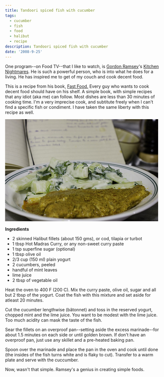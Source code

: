 ```yaml
---
title: Tandoori spiced fish with cucumber
tags:
  - cucumber
  - fish
  - food
  - halibut
  - recipe
description: Tandoori spiced fish with cucumber
date: '2008-9-25'
---
```


One program--on Food TV--that I like to watch, is [Gordon Ramsey][0]'s [Kitchen Nightmares][1]. He is such a powerful person, who is into what he does for a living. He has inspired me to get of my couch and cook decent food.

This is a recipe from his book, [Fast Food.][2] Every guy who wants to cook decent food should have on his shelf. A simple book, with simple recipes that any idiot (aka me) can follow. Most dishes are less than 30 minutes of cooking time.  I'm a very imprecise cook, and subtitute freely when I can't find a specific fish or condiment. I have taken the same liberty with this recipe as well.

[![IMG_5494](/images/2888542655_603b2e1c08.jpg)][3] 

**Ingredients**

* 2 skinned Halibut fillets (about 150 gms), or cod, tilapia or turbot
* 1 tbsp Hot Madras Curry, or any non-sweet curry paste 
* 1 tsp superfine sugar (optional)
* 1 tbsp olive oil
* 2/3 cup (150 ml) plain yogurt
* 2 cucumbers, peeled
* handful of mint leaves
* lime juice
* 2 tbsp of vegetable oil

Heat the oven to 400 F (200 C). Mix the curry paste, olive oil, sugar and all but 2 tbsp of the yogurt. Coat the fish with this mixture and set aside for atleast 20 minutes.

Cut the cucumber lengthwise (bâtonnet) and toss in the reserved yogurt, chopped mint and the lime juice. You want to be modest with the lime juice. Too much acidity can mask the taste of the fish.

Sear the fillets on an overproof pan--setting aside the excess marinade--for about 1.5 minutes on each side or until golden brown. If don't have an overproof pan, just use any skillet and a pre-heated baking pan.

Spoon over the marinade and place the pan in the oven and cook until done (the insides of the fish turns white and is flaky to cut). Transfer to a warm plate and serve with the cuccumber.

Now, wasn't that simple. Ramsey's a genius in creating simple foods.


[0]: http://www.gordonramsay.com/corporate/theman/biography/
[1]: http://www.channel4.com/food/on-tv/ramsays-kitchen-nightmares/
[2]: http://www.amazon.com/gp/product/1554700647?ie=UTF8&tag=shvelmurcom-20&linkCode=as2&camp=1789&creative=9325&creativeASIN=1554700647
[3]: http://www.flickr.com/photos/shvelmur/2888542655/